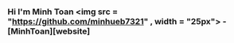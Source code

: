 ### Hi I'm Minh Toan <img src = "https://github.com/minhueb7321" , width = "25px"> - [MinhToan][website] 
